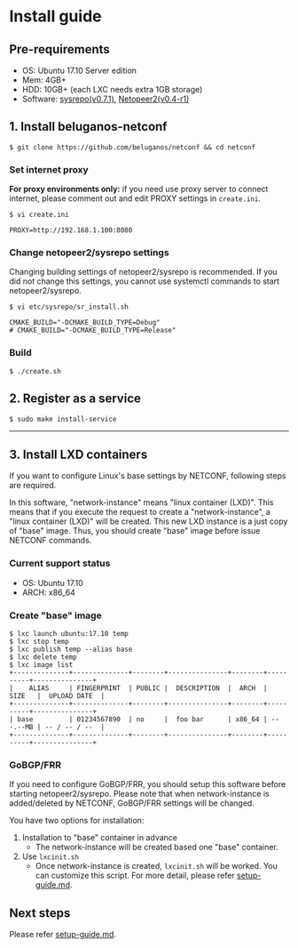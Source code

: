 # Install guide

## Pre-requirements

- OS:  Ubuntu 17.10 Server edition
- Mem: 4GB+
- HDD: 10GB+ (each LXC needs extra 1GB storage)
- Software: [sysrepo(v0.7.1)](https://github.com/sysrepo/sysrepo/releases/tag/v0.7.1), [Netopeer2(v0.4-r1)](https://github.com/CESNET/Netopeer2/releases/tag/v0.4-r1)

## 1. Install beluganos-netconf

```
$ git clone https://github.com/beluganos/netconf && cd netconf
```

### Set internet proxy

**For proxy environments only:** if you need use proxy server to connect internet, please comment out and edit PROXY settings in `create.ini`.

```
$ vi create.ini

PROXY=http://192.168.1.100:8080
```

### Change netopeer2/sysrepo settings

Changing building settings of netopeer2/sysrepo is recommended. If you did not change this settings, you cannot use systemctl commands to start netopeer2/sysrepo.

```
$ vi etc/sysrepo/sr_install.sh

CMAKE_BUILD="-DCMAKE_BUILD_TYPE=Debug"
# CMAKE_BUILD="-DCMAKE_BUILD_TYPE=Release"
```

### Build

```
$ ./create.sh
```

## 2.  Register as a service

```
$ sudo make install-service
```

---

## 3. Install LXD containers

If you want to configure Linux's base settings by NETCONF, following steps are required. 

In this software, "network-instance" means "linux container (LXD)". This means that if you execute the request to create a "network-instance", a "linux container (LXD)" will be created. This new LXD instance is a just copy of "base" image. Thus, you should create "base" image before issue NETCONF commands.

### Current support status

- OS: Ubuntu 17.10
- ARCH: x86_64

### Create "base" image

```
$ lxc launch ubuntu:17.10 temp
$ lxc stop temp
$ lxc publish temp --alias base
$ lxc delete temp
$ lxc image list
+--------------+--------------+--------+---------------+--------+----------+---------------+
|    ALIAS     | FINGERPRINT  | PUBLIC |  DESCRIPTION  |  ARCH  |   SIZE   |  UPLOAD DATE  |
+--------------+--------------+--------+---------------+--------+----------+---------------+
| base         | 01234567890  | no     |  foo bar      | x86_64 | ---.--MB | -- / -- / --  |
+--------------+--------------+--------+---------------+--------+----------+---------------+
```

### GoBGP/FRR

If you need to configure GoBGP/FRR, you should setup this software before starting netopeer2/sysrepo. Please note that when network-instance is added/deleted by NETCONF, GoBGP/FRR settings will be changed. 

You have two options for installation:

1. Installation to "base" container in advance
	- The network-instance will be created based one "base" container.
1. Use `lxcinit.sh`
	- Once network-instance is created, `lxcinit.sh` will be worked. You can customize this script. For more detail, please refer [setup-guide.md](setup-guide.md).

## Next steps

Please refer [setup-guide.md](setup-guide.md).
